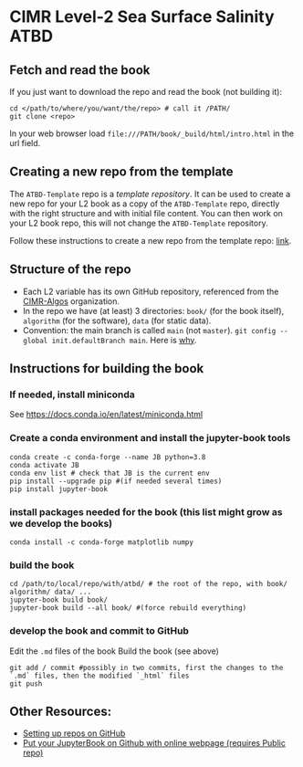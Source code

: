 # CIMR Level-2 Sea Surface Salinity ATBD

## Fetch and read the book
If you just want to download the repo and read the book (not building it):
```
cd </path/to/where/you/want/the/repo> # call it /PATH/
git clone <repo>
```
In your web browser load `file:///PATH/book/_build/html/intro.html` in the url field.

## Creating a new repo from the template
The `ATBD-Template` repo is a _template repository_. It can be used to create a new repo for your L2 book as a copy of the `ATBD-Template` repo,
directly with the right structure and with initial file content. You can then work on your L2 book repo, this will not change the
`ATBD-Template` repository.

Follow these instructions to create a new repo from the template repo: [link](https://docs.github.com/en/repositories/creating-and-managing-repositories/creating-a-repository-from-a-template).

## Structure of the repo
* Each L2 variable has its own GitHub repository, referenced from the [CIMR-Algos](https://github.com/CIMR-Algos) organization.
* In the repo we have (at least) 3 directories: `book/` (for the book itself), `algorithm` (for the software), `data` (for static data).
* Convention: the main branch is called `main` (not `master`). `git config --global init.defaultBranch main`. Here is [why](https://github.com/github/renaming).

## Instructions for building the book

### If needed, install miniconda
See https://docs.conda.io/en/latest/miniconda.html

### Create a conda environment and install the jupyter-book tools
```
conda create -c conda-forge --name JB python=3.8
conda activate JB
conda env list # check that JB is the current env
pip install --upgrade pip #(if needed several times)
pip install jupyter-book
```

### install packages needed for the book (this list might grow as we develop the books)
```
conda install -c conda-forge matplotlib numpy
```

### build the book
```
cd /path/to/local/repo/with/atbd/ # the root of the repo, with book/ algorithm/ data/ ...
jupyter-book build book/
jupyter-book build --all book/ #(force rebuild everything)
```

### develop the book and commit to GitHub
Edit the `.md` files of the book
Build the book (see above)
```
git add / commit #possibly in two commits, first the changes to the `.md` files, then the modified `_html` files
git push
```

## Other Resources:
* [Setting up repos on GitHub](https://kbroman.org/github_tutorial/pages/init.html)
* [Put your JupyterBook on Github with online webpage (requires Public repo)](https://github.com/pabloinsente/jupyter-book-tutorial)
